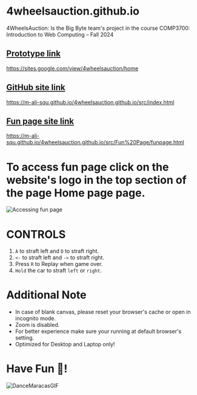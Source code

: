 # 4wheelsauction.github.io
4WheelsAuction: Is the Big Byte team's project in the course COMP3700: Introduction to Web Computing – Fall 2024

## [Prototype link]([https://pages.github.com/](https://sites.google.com/view/4wheelsauction/home))
https://sites.google.com/view/4wheelsauction/home

## [GitHub site link]([https://pages.github.com/](https://m-ali-squ.github.io/4wheelsauction.github.io/src/index.html))
https://m-ali-squ.github.io/4wheelsauction.github.io/src/index.html

## [Fun page site link]([https://m-ali-squ.github.io/4wheelsauction.github.io/src/Fun%20Page/funpagehtml](https://m-ali-squ.github.io/4wheelsauction.github.io/src/Fun%20Page/funpage.html))
https://m-ali-squ.github.io/4wheelsauction.github.io/src/Fun%20Page/funpage.html

# To access fun page click on the website's logo in the top section of the page **Home page page**.
![Accessing fun page](https://github.com/user-attachments/assets/fbf965cb-0988-4522-a3cd-11dab365d0e3)

# CONTROLS
1. `A` to straft left and `D` to straft right.
2. `<-` to straft left and `->` to straft right.
3. Press `R` to Replay when game over.
4. `Hold` the car to straft `left` or `right`.

# Additional Note
- In case of blank canvas, please reset your browser's cache or open in incognito mode.
- Zoom is disabled.
- For better experience make sure your running at default browser's setting.
- Optimized for Desktop and Laptop only!

# Have Fun 💖!
![DanceMaracasGIF](https://github.com/user-attachments/assets/6dbe2dc6-e546-431f-b04c-8f57de2f7e0a)

